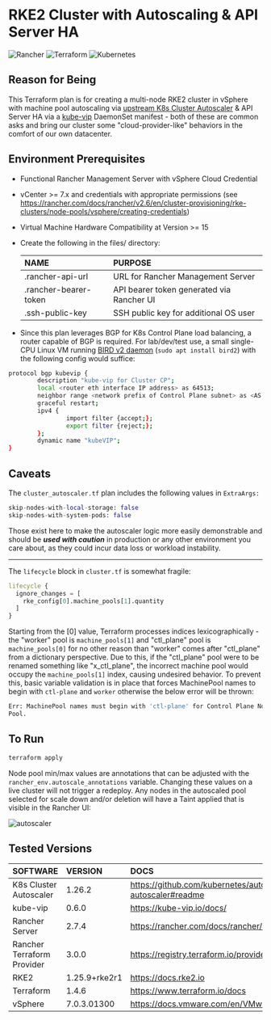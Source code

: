 # RKE2 Cluster with Autoscaling  & API Server HA

![Rancher](https://img.shields.io/badge/rancher-%230075A8.svg?style=for-the-badge&logo=rancher&logoColor=white) ![Terraform](https://img.shields.io/badge/terraform-%235835CC.svg?style=for-the-badge&logo=terraform&logoColor=white)  ![Kubernetes](https://img.shields.io/badge/kubernetes-%23326ce5.svg?style=for-the-badge&logo=kubernetes&logoColor=white)

## Reason for Being

This Terraform plan is for creating a multi-node RKE2 cluster in vSphere with machine pool autoscaling via [upstream K8s Cluster Autoscaler](https://github.com/kubernetes/autoscaler) & API Server HA via a [kube-vip](https://kube-vip.io/) DaemonSet manifest - both of these are common asks and bring our cluster some "cloud-provider-like" behaviors in the comfort of our own datacenter.

## Environment Prerequisites

- Functional Rancher Management Server with vSphere Cloud Credential
- vCenter >= 7.x and credentials with appropriate permissions (see <https://rancher.com/docs/rancher/v2.6/en/cluster-provisioning/rke-clusters/node-pools/vsphere/creating-credentials>)
- Virtual Machine Hardware Compatibility at Version >= 15
- Create the following in the files/ directory:

    | NAME | PURPOSE |
    |:-----|:--------|
    | .rancher-api-url      | URL for Rancher Management Server |
    | .rancher-bearer-token | API bearer token generated via Rancher UI |
    | .ssh-public-key       | SSH public key for additional OS user |

- Since this plan leverages BGP for K8s Control Plane load balancing, a router capable of BGP is required.  For lab/dev/test use, a small single-CPU Linux VM running [BIRD v2 daemon](https://bird.network.cz/?get_doc&f=bird.html&v=20) (`sudo apt install bird2`) with the following config would suffice:

```bash
protocol bgp kubevip {
        description "kube-vip for Cluster CP";
        local <router eth interface IP address> as 64513;
        neighbor range <network prefix of Control Plane subnet> as <AS value configured in kube-vip manifest>;
        graceful restart;
        ipv4 {
                import filter {accept;};
                export filter {reject;};
        };
        dynamic name "kubeVIP";
}
```

## Caveats

The `cluster_autoscaler.tf` plan includes the following values in `ExtraArgs:`

```terraform
skip-nodes-with-local-storage: false
skip-nodes-with-system-pods: false
```

Those exist here to make the autoscaler logic more easily demonstrable and should be **_used with  caution_** in production or any other environment you care about, as they could incur data loss or workload instability.

---

The `lifecycle` block in `cluster.tf` is somewhat fragile:

```terraform
lifecycle {
  ignore_changes = [
    rke_config[0].machine_pools[1].quantity
  ]
}
```

Starting from the [0] value, Terraform processes indices lexicographically - the "worker" pool is `machine_pools[1]` and "ctl_plane" pool is `machine_pools[0]` for no other reason than "worker" comes after "ctl_plane" from a dictionary perspective.  Due to this, if the "ctl_plane" pool were to be renamed something like "x_ctl_plane", the incorrect machine pool would occupy the `machine_pools[1]` index, causing undesired behavior.  To prevent this, basic variable validation is in place that forces MachinePool names to begin with `ctl-plane` and `worker` otherwise the below error will be thrown:

```bash
Err: MachinePool names must begin with 'ctl-plane' for Control Plane Node Pool & 'worker' for Autoscaling Worker Node
Pool.
```

## To Run

```bash
terraform apply
```

Node pool min/max values are annotations that can be adjusted with the `rancher_env.autoscale_annotations` variable.  Changing these values on a live cluster will not trigger a redeploy.  Any nodes in the autoscaled pool selected for scale down and/or deletion will have a Taint applied that is visible in the Rancher UI:

![autoscaler](https://user-images.githubusercontent.com/88675306/189248687-4b949567-ebd0-460e-a42e-d13dc1706410.png)

## Tested Versions

| SOFTWARE | VERSION | DOCS |
|:---------|:--------|:-----|
| K8s Cluster Autoscaler     | 1.26.2 | <https://github.com/kubernetes/autoscaler/tree/master/charts/cluster-autoscaler#readme> |
| kube-vip                   | 0.6.0 | <https://kube-vip.io/docs/> |
| Rancher Server             | 2.7.4 | <https://rancher.com/docs/rancher/v2.6/en/overview> |
| Rancher Terraform Provider | 3.0.0 | <https://registry.terraform.io/providers/rancher/rancher2/latest/docs> |
| RKE2                       | 1.25.9+rke2r1 | <https://docs.rke2.io> |
| Terraform                  | 1.4.6 | <https://www.terraform.io/docs> |
| vSphere                    | 7.0.3.01300 | <https://docs.vmware.com/en/VMware-vSphere/index.html> |
